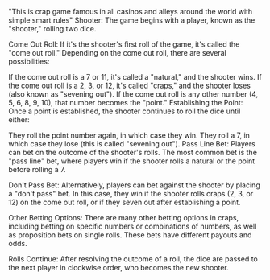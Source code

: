 "This is crap game famous in all casinos and alleys around the world with simple smart rules"
Shooter: The game begins with a player, known as the "shooter," rolling two dice.

Come Out Roll: If it's the shooter's first roll of the game, it's called the "come out roll." Depending on the come out roll, there are several possibilities:

If the come out roll is a 7 or 11, it's called a "natural," and the shooter wins.
If the come out roll is a 2, 3, or 12, it's called "craps," and the shooter loses (also known as "sevening out").
If the come out roll is any other number (4, 5, 6, 8, 9, 10), that number becomes the "point."
Establishing the Point: Once a point is established, the shooter continues to roll the dice until either:

They roll the point number again, in which case they win.
They roll a 7, in which case they lose (this is called "sevening out").
Pass Line Bet: Players can bet on the outcome of the shooter's rolls. The most common bet is the "pass line" bet, where players win if the shooter rolls a natural or the point before rolling a 7.

Don't Pass Bet: Alternatively, players can bet against the shooter by placing a "don't pass" bet. In this case, they win if the shooter rolls craps (2, 3, or 12) on the come out roll, or if they seven out after establishing a point.

Other Betting Options: There are many other betting options in craps, including betting on specific numbers or combinations of numbers, as well as proposition bets on single rolls. These bets have different payouts and odds.

Rolls Continue: After resolving the outcome of a roll, the dice are passed to the next player in clockwise order, who becomes the new shooter.
